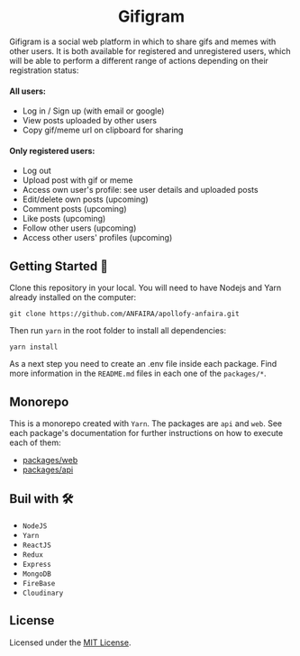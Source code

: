 <h1 align="center">
  <b>Gifigram</b>
</h1>

Gifigram is a social web platform in which to share gifs and memes with other users. It is both available for registered and unregistered users, which will be able to perform a different range of actions depending on their registration status:

#### All users:
- Log in / Sign up (with email or google)
- View posts uploaded by other users
- Copy gif/meme url on clipboard for sharing

#### Only registered users:
- Log out
- Upload post with gif or meme
- Access own user's profile: see user details and uploaded posts
- Edit/delete own posts (upcoming)
- Comment posts (upcoming)
- Like posts (upcoming)
- Follow other users (upcoming)
- Access other users' profiles (upcoming)

## Getting Started 🚀

Clone this repository in your local. You will need to have Nodejs and Yarn already installed on the computer:

`git clone https://github.com/ANFAIRA/apollofy-anfaira.git`

Then run `yarn` in the root folder to install all dependencies:

`yarn install`

As a next step you need to create an .env file inside each package. Find more information in the `README.md` files in each one of the `packages/*`.


## Monorepo

This is a monorepo created with `Yarn`. The packages are `api` and `web`. See each package's documentation for further instructions on how to execute each of them:

- [packages/web](packages/web/README.md)
- [packages/api](packages/api/README.md)

## Buil with 🛠️
* `NodeJS`
* `Yarn`
* `ReactJS`
* `Redux`
* `Express`
* `MongoDB`
* `FireBase`
* `Cloudinary`

## License

Licensed under the [MIT License](./LICENSE).
